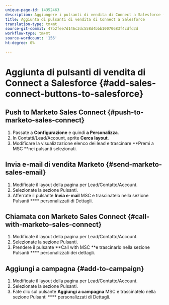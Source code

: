 ```yaml
---
unique-page-id: 14352463
description: Aggiungere i pulsanti di vendita di Connect a Salesforce - Documenti Marketo - Documentazione prodotto
title: Aggiunta di pulsanti di vendita di Connect a Salesforce
translation-type: tm+mt
source-git-commit: 47b2fee7d146c3dc558d4bbb10070683f4cdfd3d
workflow-type: tm+mt
source-wordcount: '156'
ht-degree: 0%

---
```



# Aggiunta di pulsanti di vendita di Connect a Salesforce {#add-sales-connect-buttons-to-salesforce}

## Push to Marketo Sales Connect {#push-to-marketo-sales-connect}

1. Passate a **Configurazione** e quindi **a Personalizza**.
1. In Contatti/Lead/Account, aprite **Cerca layout**.
1. Modificare la visualizzazione elenco dei lead e trascinare **Premi a MSC **nei pulsanti selezionati.

## Invia e-mail di vendita Marketo {#send-marketo-sales-email}

1. Modificate il layout della pagina per Lead/Contatto/Account.
1. Selezionate la sezione Pulsanti.
1. Afferrate il pulsante **Invia e-mail** MSC e trascinatelo nella sezione Pulsanti **** personalizzati di Dettagli.

## Chiamata con Marketo Sales Connect {#call-with-marketo-sales-connect}

1. Modificate il layout della pagina per Lead/Contatto/Account.
1. Selezionate la sezione Pulsanti.
1. Prendere il pulsante **Call with MSC **e trascinarlo nella sezione Pulsanti **** personalizzati dei dettagli.

## Aggiungi a campagna {#add-to-campaign}

1. Modificate il layout della pagina per Lead/Contatto/Account.
1. Selezionate la sezione Pulsanti.
1. Fate clic sul pulsante **Aggiungi a campagna** MSC e trascinatelo nella sezione Pulsanti **** personalizzati di Dettagli.

